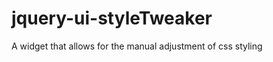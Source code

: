 jquery-ui-styleTweaker
======================

A widget that allows for the manual adjustment of css styling
